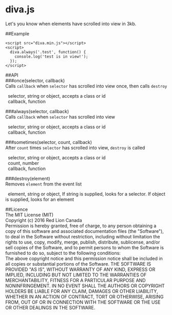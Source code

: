 # diva.js
Let's you know when elements have scrolled into view in 3kb.

##Example  
```
<script src="diva.min.js"></script>
<script>
  diva.always('.test', function() {
    console.log('test is in view!');
  });
</script>
```  
  
##API  
###once(selector, callback)  
Calls `callback` when `selector` has scrolled into view once, then calls `destroy`  
  
&nbsp;&nbsp;selector, string or object, accepts a class or id  
&nbsp;&nbsp;callback, function  
  
###always(selector, callback)  
Calls `callback` when `selector` has scrolled into view  
  
&nbsp;&nbsp;selector, string or object, accepts a class or id  
&nbsp;&nbsp;callback, function  
  
###sometimes(selector, count, callback)  
After `count` times `selector` has scrolled into view, `destroy` is called  
  
&nbsp;&nbsp;selector, string or object, accepts a class or id  
&nbsp;&nbsp;count, number  
&nbsp;&nbsp;callback, function  
  
###destroy(element)  
Removes `element` from the event list  
  
&nbsp;&nbsp;element, string or object, If string is supplied, looks for a selector. If object is supplied, looks for an element
  
##Licence  
The MIT License (MIT)  
Copyright (c) 2016 Red Lion Canada  
Permission is hereby granted, free of charge, to any person obtaining a copy of this software and associated documentation files (the "Software"), to deal in the Software without restriction, including without limitation the rights to use, copy, modify, merge, publish, distribute, sublicense, and/or sell copies of the Software, and to permit persons to whom the Software is furnished to do so, subject to the following conditions:  
The above copyright notice and this permission notice shall be included in all copies or substantial portions of the Software.
THE SOFTWARE IS PROVIDED "AS IS", WITHOUT WARRANTY OF ANY KIND, EXPRESS OR IMPLIED, INCLUDING BUT NOT LIMITED TO THE WARRANTIES OF MERCHANTABILITY, FITNESS FOR A PARTICULAR PURPOSE AND NONINFRINGEMENT. IN NO EVENT SHALL THE AUTHORS OR COPYRIGHT HOLDERS BE LIABLE FOR ANY CLAIM, DAMAGES OR OTHER LIABILITY, WHETHER IN AN ACTION OF CONTRACT, TORT OR OTHERWISE, ARISING FROM, OUT OF OR IN CONNECTION WITH THE SOFTWARE OR THE USE OR OTHER DEALINGS IN THE SOFTWARE.
